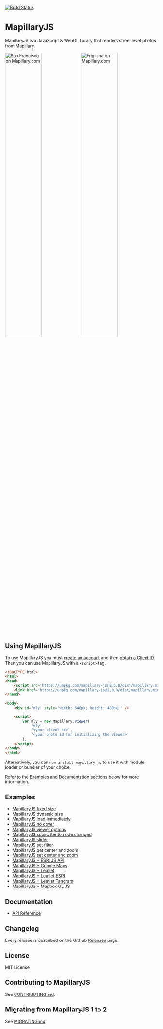 [![Build Status](https://circleci.com/gh/mapillary/mapillary-js.svg?style=svg)](https://circleci.com/gh/mapillary/mapillary-js)

# MapillaryJS

MapillaryJS is a JavaScript & WebGL library that renders street level photos from [Mapillary](https://www.mapillary.com).

[<img width="49%" alt="San Francisco on Mapillary.com" src="https://cloud.githubusercontent.com/assets/2492302/15964788/9d75b25e-2f1a-11e6-9c5f-b4a42853a1eb.png">](https://www.mapillary.com/app/?focus=photo&pKey=VKf9Ay98ubkclhS2cCEWDg) [<img width="49%" alt="Frigilana on Mapillary.com" src="https://cloud.githubusercontent.com/assets/2492302/15964789/9d8256c6-2f1a-11e6-9d4b-bd906875078c.png">](https://www.mapillary.com/app/?focus=photo&pKey=FjsftlSr2Vqigl8P2zpOAw)

## Using MapillaryJS

To use MapillaryJS you must [create an account](https://www.mapillary.com/signup) and then [obtain a Client ID](https://www.mapillary.com/app/settings/developers). Then you can use MapillaryJS with a `<script>` tag.

```html
<!DOCTYPE html>
<html>
<head>
    <script src='https://unpkg.com/mapillary-js@2.0.0/dist/mapillary.min.js'></script>
    <link href='https://unpkg.com/mapillary-js@2.0.0/dist/mapillary.min.css' rel='stylesheet' />
</head>

<body>
    <div id='mly' style='width: 640px; height: 480px;' />

    <script>
        var mly = new Mapillary.Viewer(
            'mly',
            '<your client id>',
            '<your photo id for initializing the viewer>'
        );
    </script>
</body>
</html>
```

Alternatively, you can `npm install mapillary-js` to use it with module loader or bundler of your choice.

Refer to the [Examples](https://github.com/mapillary/mapillary-js#examples) and [Documentation](https://mapillary.github.io/mapillary-js) sections below for more information.

## Examples

- [MapillaryJS fixed size](https://bl.ocks.org/oscarlorentzon/63644e3b2392f2f2b7d000af9c506da6)
- [MapillaryJS dynamic size](https://bl.ocks.org/oscarlorentzon/5af00c5c07448233bcb62f5e2124ab39)
- [MapillaryJS load immediately](https://bl.ocks.org/oscarlorentzon/530cf3b89b8f5d1ecfdf4b79946caade)
- [MapillaryJS no cover](https://bl.ocks.org/oscarlorentzon/4f6f7ae5e86db7446f78ccea1eb6c2a7)
- [MapillaryJS viewer options](https://bl.ocks.org/oscarlorentzon/08613728a283d1306b2848533852d22a)
- [MapillaryJS subscribe to node changed](https://bl.ocks.org/oscarlorentzon/c5380e11fb3e84b8096f16737eb44820)
- [MapillaryJS slider](https://bl.ocks.org/oscarlorentzon/3e46cd939bbe3b6c93fa1e93a108f6a3)
- [MapillaryJS set filter](https://bl.ocks.org/oscarlorentzon/400b034ce75430b1a1c69af835be566c)
- [MapillaryJS get center and zoom](https://bl.ocks.org/oscarlorentzon/752ffc27a31299f4ec9eb5b4e09b2d82)
- [MapillaryJS set center and zoom](https://bl.ocks.org/oscarlorentzon/54ef2277ce60e62f51891af699fad871)
- [MapillaryJS + ESRI JS API](https://bl.ocks.org/oscarlorentzon/a9bd5d6dadcc5df7e024a04a9600b043)
- [MapillaryJS + Google Maps](https://bl.ocks.org/oscarlorentzon/fda7ce2bdae8499580b1f72d139103de)
- [MapillaryJS + Leaflet](https://bl.ocks.org/oscarlorentzon/0a11029a5627028c445a38016c76fb3a)
- [MapillaryJS + Leaflet ESRI](https://bl.ocks.org/oscarlorentzon/5a0b23ea8259db871bed2a724ee3afec)
- [MapillaryJS + Leaflet Tangram](https://bl.ocks.org/oscarlorentzon/6f0d316fee85320c552a4ed6838566a2)
- [MapillaryJS + Mapbox GL JS](https://bl.ocks.org/oscarlorentzon/0b7c5763225029268fce0324af2b2b3a)

## Documentation

- [API Reference](https://mapillary.github.io/mapillary-js)

## Changelog

Every release is described on the GitHub [Releases](https://github.com/mapillary/mapillary-js/releases) page.

## License

MIT License

## Contributing to MapillaryJS

See [CONTRIBUTING.md](https://github.com/mapillary/mapillary-js/blob/master/CONTRIBUTING.md).

## Migrating from MapillaryJS 1 to 2

See [MIGRATING.md](https://github.com/mapillary/mapillary-js/blob/master/MIGRATING.md).
